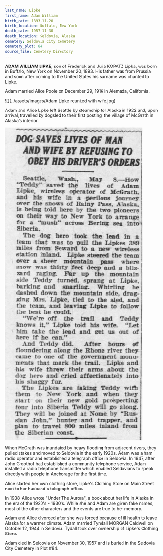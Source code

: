```yaml
---
last_name: Lipke
first_name: Adam William
birth_date: 1893-11-20
birth_location: Buffalo, New York
death_date: 1957-11-30
death_location: Seldovia, Alaska
cemetery: Seldovia City Cemetery
cemetery_plot: 84
source_file: Cemetery Directory
---
```

**ADAM WILLIAM LIPKE**, son of Frederick and Julia KOPATZ Lipka, was born in Buffalo, New York on November 20, 1893. His father was from Prussia and soon after coming to the United States his surname was chanted to Lipke. 

Adam married Alice Poole on December 29, 1916 in Alemada, California. 

![](../assets/images/Adam Lipke reunited with wife.jpg)


Adam and Alice Lipke left Seattle by steamship for Alaska in 1922 and, upon arrival,  travelled by dogsled to their first posting, the village of McGrath in Alaska's interior. 

![](../assets/images/Lipke_Rescue.jpg)

When McGrath was inundated by heavy flooding from adjacent rivers, they pulled stakes and moved to Seldovia in the early 1920s. Adam was a ham radio operator and established a telegraph office in Seldovia.  In 1947, after John Groothof had established a community telephone service, Adam installed a radio telephone transmitter which enabled Seldovians to speak directly with people in Anchorage for the first time. 

Alice started her own clothing store, Lipke's Clothing Store on Main Street next to her husband's telegraph office.  

In 1938, Alice wrote "Under The Aurora", a book about her life in Alaska in the era of the 1920's - 1930's. While she and Adam are given fake names, most of the other characters and the events are true to her memory.

Adam and Alice divorced after she was forced because of ill health to leave Alaska for a warmer climate. Adam married Tyndall MORGAN Caldwell on October 12, 1944 in Seldovia. Tydall took over ownership of Lipke's Clothing Store. 

Adam died in Seldovia on November 30, 1957 and is buried in the Seldovia City Cemetery in Plot #84.  
